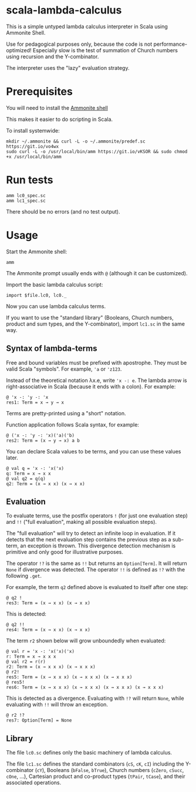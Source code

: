 # scala-lambda-calculus
This is a simple untyped lambda calculus interpreter in Scala using Ammonite Shell.

Use for pedagogical purposes only, because the code is not performance-optimized!
Especially slow is the test of summation of Church numbers using recursion and the Y-combinator.

The interpreter uses the "lazy" evaluation strategy.

# Prerequisites

You will need to install the [Ammonite shell](http://www.lihaoyi.com/Ammonite/)

This makes it easier to do scripting in Scala.

To install systemwide:

```
mkdir ~/.ammonite && curl -L -o ~/.ammonite/predef.sc https://git.io/vo4wx
sudo curl -L -o /usr/local/bin/amm https://git.io/vKSOR && sudo chmod +x /usr/local/bin/amm
```

# Run tests

```
amm lc0_spec.sc
amm lc1_spec.sc
```

There should be no errors (and no test output).

# Usage

Start the Ammonite shell:

```
amm
```

The Ammonite prompt usually ends with `@` (although it can be customized).

Import the basic lambda calculus script:

```
import $file.lc0, lc0._
```

Now you can use lambda calculus terms.

If you want to use the "standard library" (Booleans, Church numbers, product and sum types, and the Y-combinator), import `lc1.sc` in the same way.

## Syntax of lambda-terms

Free and bound variables must be prefixed with apostrophe. They must be valid Scala "symbols".
For example, `'a` or `'z123`.

Instead of the theoretical notation λx.e, write `'x -: e`. The lambda arrow is right-associative in Scala (because it ends with a colon). For example:
```
@ 'x -: 'y -: 'x
res1: Term = x → y → x
```

Terms are pretty-printed using a "short" notation.

Function application follows Scala syntax, for example: 
```
@ ('x -: 'y -: 'x)('a)('b)
res2: Term = (x → y → x) a b
```

You can declare Scala values to be terms, and you can use these values later.

```
@ val q = 'x -: 'x('x)
q: Term = x → x x
@ val q2 = q(q)
q2: Term = (x → x x) (x → x x)
```

## Evaluation

To evaluate terms, use the postfix operators `!` (for just one evaluation step) and `!!` ("full evaluation", making all possible evaluation steps).

The "full evaluation" will try to detect an infinite loop in evaluation. If it detects that the next evaluation step contains the previous step as a sub-term, an exception is thrown.
This divergence detection mechanism is primitive and only good for illustrative purposes.

The operator `!?` is the same as `!!` but returns an `Option[Term]`. It will return `None` if divergence was detected. The operator `!!` is defined as `!?` with the following `.get`.

For example, the term `q2` defined above is evaluated to itself after one step:

```
@ q2 !
res3: Term = (x → x x) (x → x x)
```

This is detected:

```
@ q2 !!
res4: Term = (x → x x) (x → x x)
```

The term `r2` shown below will grow unboundedly when evaluated:

```
@ val r = 'x -: 'x('x)('x)
r: Term = x → x x x
@ val r2 = r(r)
r2: Term = (x → x x x) (x → x x x)
@ r2!
res5: Term = (x → x x x) (x → x x x) (x → x x x)
@ res5!
res6: Term = (x → x x x) (x → x x x) (x → x x x) (x → x x x)
```

This is detected as a divergence. Evaluating with `!?` will return `None`, while evaluating with `!!` will throw an exception.

```
@ r2 !?
res7: Option[Term] = None
```

## Library

The file `lc0.sc` defines only the basic machinery of lambda calculus.

The file `lc1.sc` defines the standard combinators (`cS`, `cK`, `cI`) including the Y-combinator (`cY`), 
Booleans (`bFalse`, `bTrue`), Church numbers (`cZero`, `cSucc`, `cOne`, ...),
Cartesian product and co-product types (`tPair`, `tCase`), and their associated operations.

